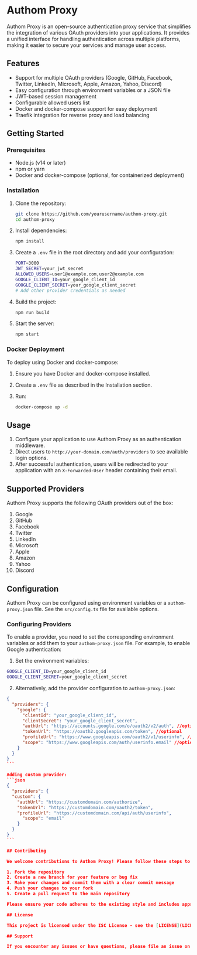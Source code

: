 # Authom Proxy

Authom Proxy is an open-source authentication proxy service that simplifies the integration of various OAuth providers into your applications. It provides a unified interface for handling authentication across multiple platforms, making it easier to secure your services and manage user access.

## Features

- Support for multiple OAuth providers (Google, GitHub, Facebook, Twitter, LinkedIn, Microsoft, Apple, Amazon, Yahoo, Discord)
- Easy configuration through environment variables or a JSON file
- JWT-based session management
- Configurable allowed users list
- Docker and docker-compose support for easy deployment
- Traefik integration for reverse proxy and load balancing

## Getting Started

### Prerequisites

- Node.js (v14 or later)
- npm or yarn
- Docker and docker-compose (optional, for containerized deployment)

### Installation

1. Clone the repository:

   ```sh
   git clone https://github.com/yourusername/authom-proxy.git
   cd authom-proxy
   ```

2. Install dependencies:

   ```sh
   npm install
   ```

3. Create a `.env` file in the root directory and add your configuration:

   ```sh
   PORT=3000
   JWT_SECRET=your_jwt_secret
   ALLOWED_USERS=user1@example.com,user2@example.com
   GOOGLE_CLIENT_ID=your_google_client_id
   GOOGLE_CLIENT_SECRET=your_google_client_secret
   # Add other provider credentials as needed
   ```

4. Build the project:

   ```sh
   npm run build
   ```

5. Start the server:

   ```sh
   npm start
   ```

### Docker Deployment

To deploy using Docker and docker-compose:

1. Ensure you have Docker and docker-compose installed.
2. Create a `.env` file as described in the Installation section.
3. Run:

   ```sh
   docker-compose up -d
   ```

## Usage

1. Configure your application to use Authom Proxy as an authentication middleware.
2. Direct users to `http://your-domain.com/auth/providers` to see available login options.
3. After successful authentication, users will be redirected to your application with an `X-Forwarded-User` header containing their email.

## Supported Providers

Authom Proxy supports the following OAuth providers out of the box:

1. Google
2. GitHub
3. Facebook
4. Twitter
5. LinkedIn
6. Microsoft
7. Apple
8. Amazon
9. Yahoo
10. Discord

## Configuration

Authom Proxy can be configured using environment variables or a `authom-proxy.json` file. See the `src/config.ts` file for available options.

### Configuring Providers

To enable a provider, you need to set the corresponding environment variables or add them to your `authom-proxy.json` file. For example, to enable Google authentication:

1. Set the environment variables:

```sh
GOOGLE_CLIENT_ID=your_google_client_id
GOOGLE_CLIENT_SECRET=your_google_client_secret
```

2. Alternatively, add the provider configuration to `authom-proxy.json`:

````json
{
  "providers": {
    "google": {
      "clientId": "your_google_client_id",
      "clientSecret": "your_google_client_secret",
      "authUrl": "https://accounts.google.com/o/oauth2/v2/auth", //optional
      "tokenUrl": "https://oauth2.googleapis.com/token", //optional
      "profileUrl": "https://www.googleapis.com/oauth2/v1/userinfo", //optional
      "scope": "https://www.googleapis.com/auth/userinfo.email" //optional
    }
  }
}
```

Adding custom provider:
```json
{
  "providers": {
  "custom": {
    "authUrl": "https://customdomain.com/authorize",
    "tokenUrl": "https://customdomain.com/oauth2/token",
    "profileUrl": "https://customdomain.com/api/auth/userinfo",
      "scope": "email"
    }
  }
}
```

## Contributing

We welcome contributions to Authom Proxy! Please follow these steps to contribute:

1. Fork the repository
2. Create a new branch for your feature or bug fix
3. Make your changes and commit them with a clear commit message
4. Push your changes to your fork
5. Create a pull request to the main repository

Please ensure your code adheres to the existing style and includes appropriate tests.

## License

This project is licensed under the ISC License - see the [LICENSE](LICENSE) file for details.

## Support

If you encounter any issues or have questions, please file an issue on the GitHub repository.

